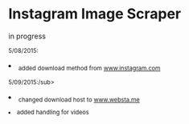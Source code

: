 # Instagram Image Scraper
in progress 

<sub>5/08/2015:<li></sub>
<sub>added download method from www.instagram.com
</li></sub>

<sub>5/09/2015:/sub><li>
<sub>changed download host to www.websta.me
</li></sub>
<sub><li>added handling for videos</sub>
</li>

